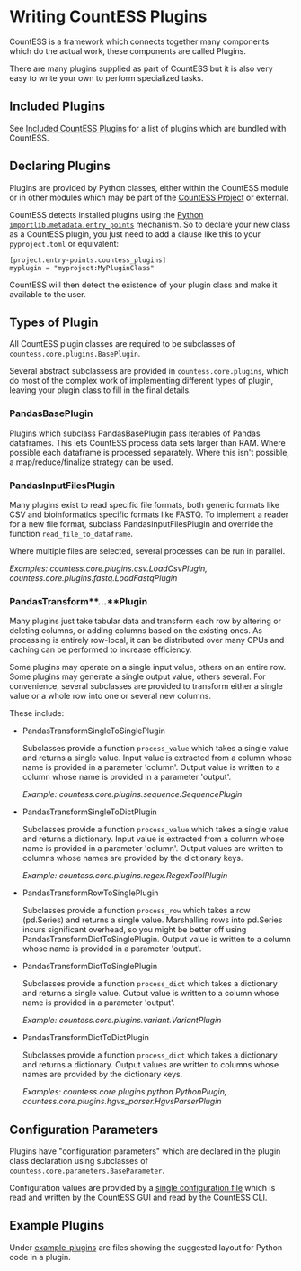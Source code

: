 # Writing CountESS Plugins

CountESS is a framework which connects together many components which do the actual
work, these components are called Plugins.  

There are many plugins supplied as part of CountESS but it is also very easy to 
write your own to perform specialized tasks.

## Included Plugins

See [Included CountESS Plugins](../included-plugins/) for a list of plugins which are
bundled with CountESS.

## Declaring Plugins

Plugins are provided by Python classes, either within the CountESS module or 
in other modules which may be part of the
[CountESS Project](https://github.com/CountESS-Project/) or external.

CountESS detects installed plugins using the 
[Python `importlib.metadata.entry_points`](https://docs.python.org/3/library/importlib.metadata.html#entry-points)
mechanism.  So to declare your new class as a CountESS plugin, you
just need to add a clause like this to your `pyproject.toml` or
equivalent:

```
[project.entry-points.countess_plugins]
myplugin = "myproject:MyPluginClass"
```

CountESS will then detect the existence of your plugin class and make 
it available to the user.

## Types of Plugin

All CountESS plugin classes are required to be subclasses of
`countess.core.plugins.BasePlugin`.

Several abstract subclassess are provided in `countess.core.plugins`,
which do most of the complex work of implementing different types of
plugin, leaving your plugin class to fill in the final details.

### PandasBasePlugin

Plugins which subclass PandasBasePlugin pass iterables of Pandas dataframes.
This lets CountESS process data sets larger than RAM.  Where possible each
dataframe is processed separately.  Where this isn't possible, a map/reduce/finalize
strategy can be used.

### PandasInputFilesPlugin

Many plugins exist to read specific file formats, both generic formats like CSV and
bioinformatics specific formats like FASTQ.  To implement a reader for a new file format,
subclass PandasInputFilesPlugin and override the function `read_file_to_dataframe`.

Where multiple files are selected, several processes can be run in parallel.

*Examples: countess.core.plugins.csv.LoadCsvPlugin, countess.core.plugins.fastq.LoadFastqPlugin*

### PandasTransform**...**Plugin

Many plugins just take tabular data and transform each row by
altering or deleting columns, or adding columns based on the existing ones.
As processing is entirely row-local, it can be distributed over many CPUs
and caching can be performed to increase efficiency.

Some plugins may operate on a single input value, others on an entire row.
Some plugins may generate a single output value, others several.
For convenience, several subclasses are provided to transform either a 
single value or a whole row into one or several new columns.

These include:

* PandasTransformSingleToSinglePlugin

  Subclasses provide a function `process_value` which takes a single value and returns a single value.
  Input value is extracted from a column whose name is provided in a parameter 'column'.
  Output value is written to a column whose name is provided in a parameter 'output'.

  *Example: countess.core.plugins.sequence.SequencePlugin*

<!--
* PandasTransformSingleToTuplePlugin

  Subclasses provide a function `process_value` which takes a single value and returns a tuple of values.
  Input value is extracted from a column whose name is provided in a parameter 'column'.
  Output values are written to columns whose names are provided in subparameter 'name' of an array parameter 'output'.
-->
  
* PandasTransformSingleToDictPlugin

  Subclasses provide a function `process_value` which takes a single value and returns a dictionary.
  Input value is extracted from a column whose name is provided in a parameter 'column'.
  Output values are written to columns whose names are provided by the dictionary keys.
  
  *Example: countess.core.plugins.regex.RegexToolPlugin*

* PandasTransformRowToSinglePlugin

  Subclasses provide a function `process_row` which takes a row (pd.Series) and returns a single value.
  Marshalling rows into pd.Series incurs significant overhead, so you might be better off using PandasTransformDictToSinglePlugin.
  Output value is written to a column whose name is provided in a parameter 'output'.

<!--
* PandasTransformRowToTuplePlugin

  Subclasses provide a function `process_row` which takes a row (pd.Series) and returns a tuple of values.
  Marshalling rows into pd.Series incurs significant overhead, so you might be better off using PandasTransformDictToTuplePlugin.
  Output values are written to columns whose names are provided in subparameter 'name' of an array parameter 'output'.

* PandasTransformRowToDictPlugin

  Subclasses provide a function `process_row` which takes a row (pd.Series) and returns a dictionary.
  Marshalling rows into pd.Series incurs significant overhead, so you might be better off using PandasTransformDictToDictPlugin.
  Output values are written to columns whose names are provided by the dictionary keys.
-->

* PandasTransformDictToSinglePlugin

  Subclasses provide a function `process_dict` which takes a dictionary and returns a single value.
  Output value is written to a column whose name is provided in a parameter 'output'.

  *Example: countess.core.plugins.variant.VariantPlugin*

<!--
* PandasTransformDictToTuplePlugin

  Subclasses provide a function `process_dict` which takes a dictionary and returns a tuple of values.
  Output values are written to columns whose names are provided in subparameter 'name' of an array parameter 'output'.
-->

* PandasTransformDictToDictPlugin

  Subclasses provide a function `process_dict` which takes a dictionary and returns a dictionary.
  Output values are written to columns whose names are provided by the dictionary keys.

  *Examples: countess.core.plugins.python.PythonPlugin, countess.core.plugins.hgvs\_parser.HgvsParserPlugin*

## Configuration Parameters

Plugins have "configuration parameters" which are declared in the plugin
class declaration using subclasses of `countess.core.parameters.BaseParameter`.

Configuration values are provided by a [single configuration file](../config-file-format/)
which is read and written by the CountESS GUI and read by the CountESS CLI.

## Example Plugins

Under [example-plugins](../example-plugins/) are files showing the 
suggested layout for Python code in a plugin.
